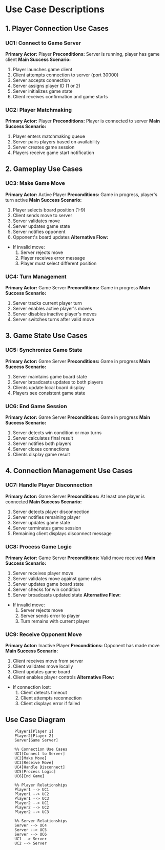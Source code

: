 # Use Case Descriptions

## 1. Player Connection Use Cases

### UC1: Connect to Game Server
**Primary Actor:** Player
**Preconditions:** Server is running, player has game client
**Main Success Scenario:**
1. Player launches game client
2. Client attempts connection to server (port 30000)
3. Server accepts connection
4. Server assigns player ID (1 or 2)
5. Server initializes game state
6. Client receives confirmation and game starts

### UC2: Player Matchmaking
**Primary Actor:** Player
**Preconditions:** Player is connected to server
**Main Success Scenario:**
1. Player enters matchmaking queue
2. Server pairs players based on availability
3. Server creates game session
4. Players receive game start notification

## 2. Gameplay Use Cases

### UC3: Make Game Move
**Primary Actor:** Active Player
**Preconditions:** Game in progress, player's turn active
**Main Success Scenario:**
1. Player selects board position (1-9)
2. Client sends move to server
3. Server validates move
4. Server updates game state
5. Server notifies opponent
6. Opponent's board updates
**Alternative Flow:**
- If invalid move:
  1. Server rejects move
  2. Player receives error message
  3. Player must select different position

### UC4: Turn Management
**Primary Actor:** Game Server
**Preconditions:** Game in progress
**Main Success Scenario:**
1. Server tracks current player turn
2. Server enables active player's moves
3. Server disables inactive player's moves
4. Server switches turns after valid move

## 3. Game State Use Cases

### UC5: Synchronize Game State
**Primary Actor:** Game Server
**Preconditions:** Game in progress
**Main Success Scenario:**
1. Server maintains game board state
2. Server broadcasts updates to both players
3. Clients update local board display
4. Players see consistent game state

### UC6: End Game Session
**Primary Actor:** Game Server
**Preconditions:** Game in progress
**Main Success Scenario:**
1. Server detects win condition or max turns
2. Server calculates final result
3. Server notifies both players
4. Server closes connections
5. Clients display game result

## 4. Connection Management Use Cases

### UC7: Handle Player Disconnection
**Primary Actor:** Game Server
**Preconditions:** At least one player is connected
**Main Success Scenario:**
1. Server detects player disconnection
2. Server notifies remaining player
3. Server updates game state
4. Server terminates game session
5. Remaining client displays disconnect message

### UC8: Process Game Logic
**Primary Actor:** Game Server
**Preconditions:** Valid move received
**Main Success Scenario:**
1. Server receives player move
2. Server validates move against game rules
3. Server updates game board state
4. Server checks for win condition
5. Server broadcasts updated state
**Alternative Flow:**
- If invalid move:
  1. Server rejects move
  2. Server sends error to player
  3. Turn remains with current player

### UC9: Receive Opponent Move
**Primary Actor:** Inactive Player
**Preconditions:** Opponent has made move
**Main Success Scenario:**
1. Client receives move from server
2. Client validates move locally
3. Client updates game board
4. Client enables player controls
**Alternative Flow:**
- If connection lost:
  1. Client detects timeout
  2. Client attempts reconnection
  3. Client displays error if failed

## Use Case Diagram
```mermaid
    Player1[Player 1]
    Player2[Player 2]
    Server[Game Server]

    %% Connection Use Cases
    UC1[Connect to Server]
    UC2[Make Move]
    UC3[Receive Move]
    UC4[Handle Disconnect]
    UC5[Process Logic]
    UC6[End Game]

    %% Player Relationships
    Player1 --> UC1
    Player1 --> UC2
    Player1 --> UC3
    Player2 --> UC1
    Player2 --> UC2
    Player2 --> UC3

    %% Server Relationships
    Server --> UC4
    Server --> UC5
    Server --> UC6
    UC1 --> Server
    UC2 --> Server
```
